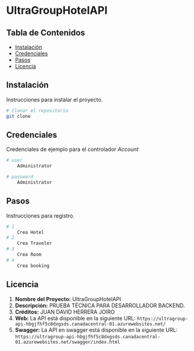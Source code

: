 # UltraGroupHotelAPI

## Tabla de Contenidos

- [Instalación](#instalación)
- [Credenciales](#credenciales)
- [Pasos](#pasos)
- [Licencia](#licencia)

## Instalación

Instrucciones para instalar el proyecto.

```bash
# Clonar el repositorio
git clone 

```

## Credenciales

Credenciales de ejemplo para el controlador *Account*

```bash
# user 
    Administrator

# password 
    Administrator

```

## Pasos

Instrucciones para registro.

```bash
# 1
    Crea Hotel
# 2 
    Crea Traveler
# 3 
    Crea Room
# 4 
    Crea booking
```

## Licencia

1. **Nombre del Proyecto:** UltraGroupHotelAPI
2. **Descripción:** PRUEBA TÉCNICA PARA DESARROLLADOR BACKEND.
3. **Créditos:** JUAN DAVID HERRERA JOIRO
4. **Web:** La API está disponible en la siguiente URL: `https://ultragroup-api-hbgjfhf5c8dxgsds.canadacentral-01.azurewebsites.net/`
5. **Swagger:** La API en swagger está disponible en la siguiente URL: `https://ultragroup-api-hbgjfhf5c8dxgsds.canadacentral-01.azurewebsites.net/swagger/index.html`
